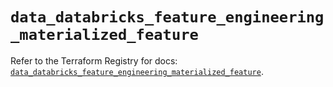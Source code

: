 # `data_databricks_feature_engineering_materialized_feature`

Refer to the Terraform Registry for docs: [`data_databricks_feature_engineering_materialized_feature`](https://registry.terraform.io/providers/databricks/databricks/1.96.0/docs/data-sources/feature_engineering_materialized_feature).
